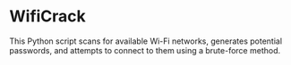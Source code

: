 # WifiCrack
This Python script scans for available Wi-Fi networks, generates potential passwords, and attempts to connect to them using a brute-force method. 
